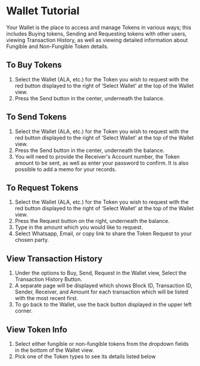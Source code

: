 # Wallet Tutorial
Your Wallet is the place to access and manage Tokens in various ways; this includes Buying tokens, Sending and Requesting tokens with other users, viewing Transaction History, as well as viewing detailed information about Fungible and Non-Fungible Token details.

## To Buy Tokens
1. Select the Wallet (ALA, etc.) for the Token you wish to request with the red button displayed to the right of ‘Select Wallet' at the top of the Wallet view.
2. Press the Send button in the center, underneath the balance.

## To Send Tokens
1. Select the Wallet (ALA, etc.) for the Token you wish to request with the red button displayed to the right of ‘Select Wallet' at the top of the Wallet view.
2. Press the Send button in the center, underneath the balance.
3. You will need to provide the Receiver's Account number, the Token amount to be sent, as well as enter your password to confirm. It is also possible to add a memo for your records.

## To Request Tokens
1. Select the Wallet (ALA, etc.) for the Token you wish to request with the red button displayed to the right of ‘Select Wallet' at the top of the Wallet view.
2. Press the Request button on the right, underneath the balance.
3. Type in the amount which you would like to request.
4. Select Whatsapp, Email, or copy link to share the Token Request to your chosen party.

## View Transaction History
1. Under the options to Buy, Send, Request in the Wallet view, Select the Transaction History Button.
2. A separate page will be displayed which shows Block ID, Transaction ID, Sender, Receiver, and Amount for each transaction which will be listed with the most recent first.
3. To go back to the Wallet, use the back button displayed in the upper left corner.

## View Token Info
1. Select either fungible or non-fungible tokens from the dropdown fields in the bottom of the Wallet view. 
2. Pick one of the Token types to see its details listed below

